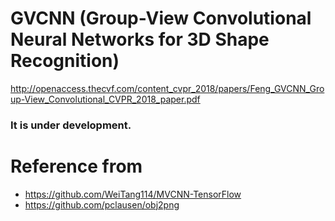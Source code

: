 # GVCNN (Group-View Convolutional Neural Networks for 3D Shape Recognition)
http://openaccess.thecvf.com/content_cvpr_2018/papers/Feng_GVCNN_Group-View_Convolutional_CVPR_2018_paper.pdf


### It is under development.




# Reference from
- https://github.com/WeiTang114/MVCNN-TensorFlow
- https://github.com/pclausen/obj2png
